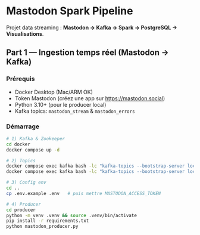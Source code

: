# Mastodon Spark Pipeline

Projet data streaming : **Mastodon → Kafka → Spark → PostgreSQL → Visualisations**.

## Part 1 — Ingestion temps réel (Mastodon → Kafka)

### Prérequis
- Docker Desktop (Mac/ARM OK)
- Token Mastodon (créez une app sur https://mastodon.social)
- Python 3.10+ (pour le producer local)
- Kafka topics: `mastodon_stream` & `mastodon_errors`

### Démarrage
```bash
# 1) Kafka & Zookeeper
cd docker
docker compose up -d

# 2) Topics
docker compose exec kafka bash -lc "kafka-topics --bootstrap-server localhost:9092 --create --if-not-exists --topic mastodon_stream --replication-factor 1 --partitions 1"
docker compose exec kafka bash -lc "kafka-topics --bootstrap-server localhost:9092 --create --if-not-exists --topic mastodon_errors --replication-factor 1 --partitions 1"

# 3) Config env
cd ..
cp .env.example .env   # puis mettre MASTODON_ACCESS_TOKEN

# 4) Producer
cd producer
python -m venv .venv && source .venv/bin/activate
pip install -r requirements.txt
python mastodon_producer.py
